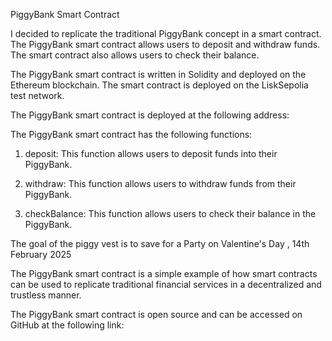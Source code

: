 PiggyBank Smart Contract

I decided to replicate the traditional PiggyBank concept in a smart contract. The PiggyBank smart contract allows users to deposit and withdraw funds. The smart contract also allows users to check their balance.

The PiggyBank smart contract is written in Solidity and deployed on the Ethereum blockchain. The smart contract is deployed on the LiskSepolia test network.

The PiggyBank smart contract is deployed at the following address:



The PiggyBank smart contract has the following functions:

1. deposit: This function allows users to deposit funds into their PiggyBank.

2. withdraw: This function allows users to withdraw funds from their PiggyBank.

3. checkBalance: This function allows users to check their balance in the PiggyBank.


The goal of the piggy vest is to save for a Party on Valentine's Day , 14th February 2025

The PiggyBank smart contract is a simple example of how smart contracts can be used to replicate traditional financial services in a decentralized and trustless manner.

The PiggyBank smart contract is open source and can be accessed on GitHub at the following link:

